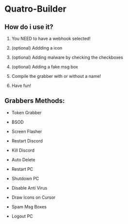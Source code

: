 # Quatro-Builder

## How do i use it?

1) You NEED to have a webhook selected!

2) (optional) Addding a icon

3) (optional) Adding malware by checking the checkboxes
 
4) (optional) Adding a fake msg box
 
5) Compile the grabber with or without a name!
 
6) Have fun!

## Grabbers Methods:

- Token Grabber

- BSOD

- Screen Flasher
 
- Restart Discord
 
- Kill Discord
 
- Auto Delete

- Restart PC
 
- Shutdown PC
 
- Disable Anti Virus
 
- Draw Icons on Cursor
 
- Spam Msg Boxes
 
- Logout PC
